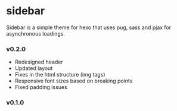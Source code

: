 # sidebar
Sidebar is a simple theme for hexo that uses pug, sass and pjax for asynchronous loadings.   

### v0.2.0
* Redesigned header
* Updated layout 
* Fixes in the html structure (img tags)
* Responsive font sizes based on breaking points
* Fixed padding issues 

### v0.1.0

